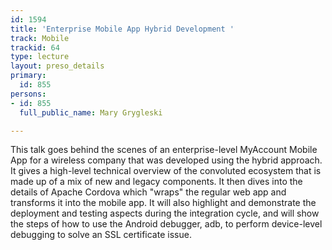 ```yaml
---
id: 1594
title: 'Enterprise Mobile App Hybrid Development '
track: Mobile
trackid: 64
type: lecture
layout: preso_details
primary:
  id: 855
persons:
- id: 855
  full_public_name: Mary Grygleski

---
```

This talk goes behind the scenes of an enterprise-level MyAccount Mobile App for a wireless company that was developed using the hybrid approach. It gives a high-level technical overview of the convoluted ecosystem that is made up of a mix of new and legacy components.  It then dives into the details of Apache Cordova which "wraps" the regular web app and transforms it into the mobile app.  It will also highlight and demonstrate the deployment and testing aspects during the integration cycle, and will show the steps of how to use the Android debugger, adb, to perform device-level debugging to solve an SSL certificate issue.